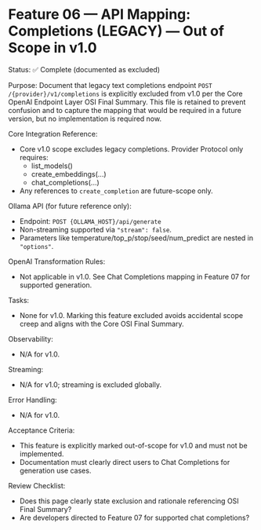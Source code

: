 # Feature 06 — API Mapping: Completions (LEGACY) — Out of Scope in v1.0

Status: ✅ Complete (documented as excluded)

Purpose:
Document that legacy text completions endpoint `POST /{provider}/v1/completions` is explicitly excluded from v1.0 per the Core OpenAI Endpoint Layer OSI Final Summary. This file is retained to prevent confusion and to capture the mapping that would be required in a future version, but no implementation is required now.

Core Integration Reference:
- Core v1.0 scope excludes legacy completions. Provider Protocol only requires:
  - list_models()
  - create_embeddings(...)
  - chat_completions(...)
- Any references to `create_completion` are future-scope only.

Ollama API (for future reference only):
- Endpoint: `POST {OLLAMA_HOST}/api/generate`
- Non-streaming supported via `"stream": false`.
- Parameters like temperature/top_p/stop/seed/num_predict are nested in `"options"`.

OpenAI Transformation Rules:
- Not applicable in v1.0. See Chat Completions mapping in Feature 07 for supported generation.

Tasks:
- None for v1.0. Marking this feature excluded avoids accidental scope creep and aligns with the Core OSI Final Summary.

Observability:
- N/A for v1.0.

Streaming:
- N/A for v1.0; streaming is excluded globally.

Error Handling:
- N/A for v1.0.

Acceptance Criteria:
- This feature is explicitly marked out-of-scope for v1.0 and must not be implemented.
- Documentation must clearly direct users to Chat Completions for generation use cases.

Review Checklist:
- Does this page clearly state exclusion and rationale referencing OSI Final Summary?
- Are developers directed to Feature 07 for supported chat completions?
